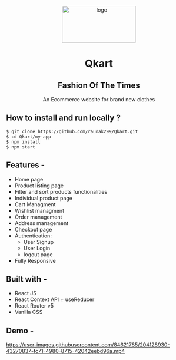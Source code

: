 <!-- ## E-Commerce Backend

This folder contains the Mock Backend created for E-Commerce App. It contains different API end-points and database configuration for building E-Commerce; so that you can focus on building Frontend. -->

<div align="center">
  <img src="https://res.cloudinary.com/donqbxlnc/image/upload/v1649318431/Fashify_Transparent_pr_2_qco1nk.png" height="100" width="200" alt="logo"/>
  
# Qkart
## Fashion Of The Times  
  An Ecommerce website for brand new clothes
</div>

## **How to install and run locally ?**

```
$ git clone https://github.com/raunak299/Qkart.git
$ cd Qkart/my-app
$ npm install
$ npm start
```

## **Features -**

- Home page
- Product listing page
- Filter and sort products functionalities
- Individual product page
- Cart Managment
- Wishlist managment
- Order management
- Address management
- Checkout page
- Authentication:
  - User Signup
  - User Login
  - logout page
- Fully Responsive

## **Built with -**

- React JS
- React Context API + useReducer
- React Router v5
- Vanilla CSS

## **Demo -**


https://user-images.githubusercontent.com/84621785/204128930-43270837-fc71-4980-8715-42042eebd96a.mp4

